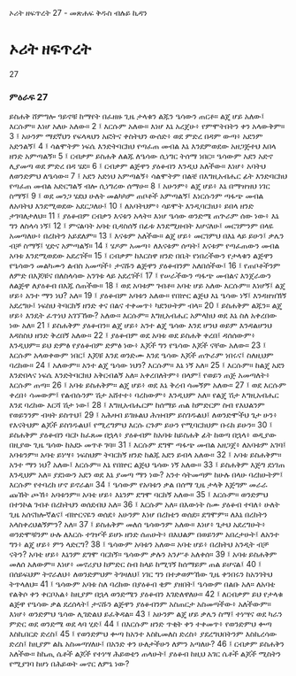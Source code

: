 ﻿
 ኦሪት ዘፍጥረት 27 - መጽሐፍ ቅዱስ ብሉይ ኪዳን
# ኦሪት ዘፍጥረት
27
### ምዕራፍ 27
ይስሐቅ ሸምግሎ ዓይኖቹ ከማየት በፈዘዙ ጊዜ ታላቁን ልጁን ዔሳውን ጠርቶ። ልጄ ሆይ አለው፤ እርሱም። እነሆ አለሁ አለው።
2 ፤ እርሱም አለው። እነሆ እኔ አረጀሁ፥ የምሞትበትን ቀን አላውቅም።
3 ፤ አሁንም ማደኛህን የፍላጻህን አፎትና ቀስትህን ውሰድ፥ ወደ ምድረ በዳም ውጣ፥ አደንም አድንልኝ፤
4 ፤ ሳልሞትም ነፍሴ እንድትባርክህ የጣፈጠ መብል እኔ እንደምወደው አዘጋጅተህ እበላ ዘንድ አምጣልኝ።
5 ፤ ርብቃም ይስሐቅ ለልጁ ለዔሳው ሲነግር ትሰማ ነበር። ዔሳውም አደን አድኖ ሊያመጣ ወደ ምድረ በዳ ሄደ።
6 ፤ ርብቃም ልጅዋን ያዕቆብን እንዲህ አለችው። እነሆ፥ አባትህ ለወንድምህ ለዔሳው።
7 ፤ አደን አድነህ አምጣልኝ፥ ሳልሞትም በልቼ በእግዚአብሔር ፊት እንድባርክህ የጣፈጠ መብል አድርግልኝ ብሎ ሲነግረው ሰማሁ።
8 ፤ አሁንም፥ ልጄ ሆይ፥ እኔ በማዝዝህ ነገር ስማኝ፤
9 ፤ ወደ መንጋ ሄደህ ሁለት መልካካም ጠቦቶች አምጣልኝ፤ እነርሱንም ጣፋጭ መብል ለአባትህ እንደሚወደው አደርጋለሁ፤
10 ፤ ለአባትህም፥ ሳይሞት እንዲባርክህ፥ ይበላ ዘንድ ታገባለታለህ።
11 ፤ ያዕቆብም ርብቃን እናቱን አላት። እነሆ ዔሳው ወንድሜ ጠጕራም ሰው ነው፥ እኔ ግን ለስላሳ ነኝ፤
12 ፤ ምናልባት አባቴ ቢዳስሰኝ በፊቱ እንደሚዘብት እሆናለሁ፤ መርገምንም በላዬ አመጣለሁ፥ በረከትን አይደለም።
13 ፤ እናቱም አለችው። ልጄ ሆይ፥ መርገምህ በእኔ ላይ ይሁን፤ ቃሌን ብቻ ስማኝ፤ ሂድና አምጣልኝ።
14 ፤ ሄዶም አመጣ፥ ለእናቱም ሰጣት፤ እናቱም የጣፈጠውን መብል አባቱ እንደሚወደው አደረገች።
15 ፤ ርብቃም ከእርስዋ ዘንድ በቤት የነበረችውን የታላቁን ልጅዋን የዔሳውን መልካሙን ልብስ አመጣች፥ ታናሹን ልጅዋን ያዕቆብንም አለበሰችው፤
16 ፤ የጠቦቶችንም ለምድ በእጆቹና በለስላሳው አንገቱ ላይ አደረገች፤
17 ፤ የሠራችውን ጣፋጭ መብልና እንጀራውን ለልጅዋ ለያዕቆብ በእጁ ሰጠችው።
18 ፤ ወደ አባቱም ገብቶ። አባቴ ሆይ አለው እርሱም። እነሆኝ፤ ልጄ ሆይ፥ አንተ ማን ነህ? አለ።
19 ፤ ያዕቆብም አባቱን አለው። የበኵር ልጅህ እኔ ዔሳው ነኝ፤ እንዳዘዝኽኝ አደረግሁ፤ ነፍስህ ትባርከኝ ዘንድ ቀና በልና ተቀመጥ፥ ካደንሁትም ብላ።
20 ፤ ይስሐቅም ልጁን። ልጄ ሆይ፥ እንዴት ፈጥነህ አገኘኸው? አለው። እርሱም። እግዚአብሔር አምላክህ ወደ እኔ ስለ አቀረበው ነው አለ።
21 ፤ ይስሐቅም ያዕቆብን። ልጄ ሆይ፥ አንተ ልጄ ዔሳው እንደ ሆንህ ወይም እንዳልሆንህ እዳስስህ ዘንድ ቅረበኝ አለው።
22 ፤ ያዕቆብም ወደ አባቱ ወደ ይስሐቅ ቀረበ፤ ዳሰሰውም፥ እንዲህም። ይህ ድምፅ የያዕቆብም ድምፅ ነው፥ እጆች ግን የዔሳው እጆች ናቸው አለው።
23 ፤ እርሱም አላወቀውም ነበር፤ እጆቹ እንደ ወንድሙ እንደ ዔሳው እጆች ጠጕራም ነበሩና፤ ስለዚህም ባረከው።
24 ፤ አለውም። አንተ ልጄ ዔሳው ነህን? እርሱም። እኔ ነኝ አለ።
25 ፤ እርሱም። ከልጄ አደን እንድበላና ነፍሴ እንድትባርክህ አቅርብልኝ አለ። አቀረበለትም፥ በላም፤ የወይን ጠጅ አመጣለት፥ እርሱም ጠጣ።
26 ፤ አባቱ ይስሐቅም። ልጄ ሆይ፥ ወደ እኔ ቅረብ ሳመኝም አለው።
27 ፤ ወደ እርሱም ቀረበ፥ ሳመውም፤ የልብሱንም ሽታ አሸተተ፥ ባረከውም፥ እንዲህም አለ። የልጄ ሽታ እግዚአብሔር እንደ ባረከው እርሻ ሽታ ነው፤
28 ፤ እግዚአብሔርም ከሰማይ ጠል ከምድርም ስብ የእህልንም የወይንንም ብዛት ይስጥህ፤
29 ፤ አሕዛብ ይገዙልህ ሕዝብም ይስገዱልህ፤ ለወንድሞችህ ጌታ ሁን፥ የእናትህም ልጆች ይስገዱልህ፤ የሚረግምህ እርሱ ርጉም ይሁን የሚባርክህም ቡሩክ ይሁን።
30 ፤ ይስሐቅም ያዕቆብን ባርኮ ከፈጸመ በኋላ፥ ያዕቆብም ከአባቱ ከይስሐቅ ፊት ከወጣ በኋላ፥ ወዲያው በዚያው ጊዜ ዔሳው ከአደኑ መጥቶ ገባ።
31 ፤ እርሱም ደግሞ ጣፋጭ መብል አዘጋጀ፥ ለአባቱም አገባ፤ አባቱንም። አባቴ ይነሣ፥ ነፍስህም ትባርከኝ ዘንድ ከልጁ አደን ይብላ አለው።
32 ፤ አባቱ ይስሐቅም። አንተ ማን ነህ? አለው፤ እርሱም። እኔ የበኵር ልጅህ ዔሳው ነኝ አለው።
33 ፤ ይስሐቅም እጅግ ደነገጠ እንዲህም አለ። ያደነውን አደን ወደ እኔ ያመጣ ማን ነው? አንተ ሳትመጣም ከሁሉ በላሁ ባረክሁትም፤ እርሱም የተባረከ ሆኖ ይኖራል።
34 ፤ ዔሳውም የአባቱን ቃል በሰማ ጊዜ ታላቅ እጅግም መራራ ጩኸት ጮኸ፥ አባቱንም። አባቴ ሆይ፥ እኔንም ደግሞ ባርከኝ አለው።
35 ፤ እርሱም። ወንድምህ በተንኮል ገብቶ በረከትህን ወሰደብህ አለ።
36 ፤ እርሱም አለ። በእውነት ስሙ ያዕቆብ ተባለ፥ ሁለት ጊዜ አሰናክሎኛልና፤ ብኵርናዬን ወሰደ፥ አሁንም እነሆ በረከቴን ወሰደ። ደግሞም። ለእኔ በረከትን አላስቀረህልኝምን? አለ።
37 ፤ ይስሐቅም መለሰ ዔሳውንም አለው። እነሆ፥ ጌታህ አደረግሁት፥ ወንድሞቹንም ሁሉ ለእርሱ ተገዦች ይሆኑ ዘንድ ሰጠሁት፥ በእህልም በወይንም አበረታሁት፤ ለአንተ ግን፥ ልጄ ሆይ፥ ምን ላድርግ?
38 ፤ ዔሳውም አባቱን አለው። አባቴ ሆይ፥ በረከትህ አንዲት ብቻ ናትን? አባቴ ሆይ፥ እኔንም ደግሞ ባርከኝ። ዔሳውም ቃሉን አንሥቶ አለቀሰ።
39 ፤ አባቱ ይስሐቅም መለሰ አለውም። እነሆ፥ መኖሪያህ ከምድር ስብ ከላይ ከሚገኝ ከሰማይም ጠል ይሆናል፤
40 ፤ በሰይፍህም ትኖራለህ፥ ለወንድምህም ትገዛለህ፤ ነገር ግን በተቃወምኸው ጊዜ ቀንበሩን ከአንገትህ ትጥላለህ።
41 ፤ ዔሳውም አባቱ ስለ ባረከው በያዕቆብ ቂም ያዘበት፤ ዔሳውም በልቡ አለ። ለአባቴ የልቅሶ ቀን ቀርቦአል፥ ከዚያም በኋላ ወንድሜን ያዕቆብን እገድለዋለሁ።
42 ፤ ለርብቃም ይህ የታላቁ ልጅዋ የዔሳው ቃል ደረሰላት፤ ታናሹን ልጅዋን ያዕቆብንም አስጠርታ አስመጣችው፥ አለችውም። እነሆ፥ ወንድምህ ዔሳው ሊገድልህ ይፈቅዳል።
43 ፤ አሁንም ልጄ ሆይ ቃሌን ስማ፤ ተነሣና ወደ ካራን ምድር ወደ ወንድሜ ወደ ላባ ሂድ፤
44 ፤ በእርሱም ዘንድ ጥቂት ቀን ተቀመጥ፥ የወንድምህ ቍጣ እስኪበርድ ድረስ፤
45 ፤ የወንድምህ ቍጣ ከአንተ እስኪመለስ ድረስ፥ ያደረግህበትንም እስኪረሳው ድረስ፤ ከዚያም ልኬ አስመጣሃለሁ፤ በአንድ ቀን ሁለታችሁን ለምን አጣለሁ?
46 ፤ ርብቃም ይስሐቅን አለችው። ከኬጢ ሴቶች ልጆች የተነሣ ሕይወቴን ጠላሁት፤ ያዕቆብ ከዚህ አገር ሴቶች ልጆች ሚስትን የሚያገባ ከሆነ በሕይወት መኖር ለምኔ ነው?
